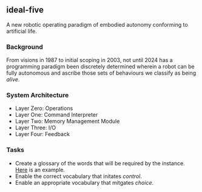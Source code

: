 ## ideal-five

A new robotic operating paradigm of embodied autonomy conforming to artificial life.

### Background

From visions in 1987 to initial scoping in 2003, not until 2024 has a programming paradigm been discretely determined wherein a robot can be fully autonomous and ascribe those sets of behaviours we classify as being _alive_.

### System Architecture

* Layer Zero: Operations
* Layer One: Command Interpreter
* Layer Two: Memory Management Module
* Layer Three: I/O
* Layer Four: Feedback

### Tasks

* Create a glossary of the words that will be required by the instance. [Here](https://forth-standard.org/standard/core) is an example.
* Enable the correct vocabulary that initates _control_.
* Enable an appropriate vocabulary that mitgates _choice_.